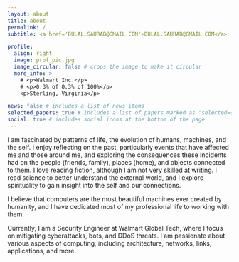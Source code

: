 ```yaml
---
layout: about
title: about
permalink: /
subtitle: <a href='DULAL.SAURAB@GMAIL.COM'>DULAL.SAURAB@GMAIL.COM</a>

profile:
  align: right
  image: prof_pic.jpg
  image_circular: false # crops the image to make it circular
  more_info: >
    # <p>Walmart Inc.</p>
    # <p>0.3% of 0.3% of 100%</p>
    <p>Sterling, Virginia</p>

news: false # includes a list of news items
selected_papers: true # includes a list of papers marked as "selected={true}"
social: true # includes social icons at the bottom of the page
---
```


I am fascinated by patterns of life, the evolution of humans, machines, and the self. I enjoy reflecting on the past, particularly events that have affected me and those around me, and exploring the consequences these incidents had on the people (friends, family), places (home), and objects connected to them. I love reading fiction, although I am not very skilled at writing. I read science to better understand the external world, and I explore spirituality to gain insight into the self and our connections.

I believe that computers are the most beautiful machines ever created by humanity, and I have dedicated most of my professional life to working with them.

Currently, I am a Security Engineer at Walmart Global Tech, where I focus on mitigating cyberattacks, bots, and DDoS threats. I am passionate about various aspects of computing, including architecture, networks, links, applications, and more.